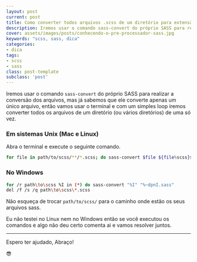 ```yaml
---
layout: post
current: post
title: Como converter todos arquivos .scss de um diretório para extensão .sass
description: Iremos usar o comando sass-convert do próprio SASS para realizar a conversão dos arquivos, mas já sabemos que ele converte apenas um único arquivo
cover: assets/images/posts/conhecendo-o-pre-processador-sass.jpg
keywords: "scss, sass, dica"
categories:
- dica
tags:
- scss
- sass
class: post-template
subclass: 'post'
---
```


Iremos usar o comando `sass-convert` do próprio SASS para realizar a conversão dos arquivos, mas já sabemos que ele converte apenas um único arquivo, então vamos usar o terminal e com um simples loop iremos converter todos os arquivos de um diretório (ou vários diretórios) de uma só vez.

### Em sistemas Unix (Mac e Linux)

Abra o terminal e execute o seguinte comando.

```bash
for file in path/to/scss/**/*.scss; do sass-convert $file ${file%scss}sass && rm $file; done
```

### No Windows

```bash
for /r path\to\scss %I in (*) do sass-convert "%I" "%~dpnI.sass"
del /f /s /q path\to\scss\*.scss
```

Não esqueça de trocar `path/to/scss/` para o caminho onde estão os seus arquivos sass.

Eu não testei no Linux nem no Windows então se você executou os comandos e algo não deu certo comenta ai e vamos resolver juntos.

---

Espero ter ajudado, Abraço!

😎
